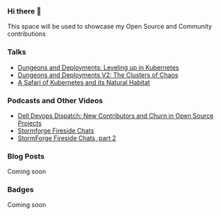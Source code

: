 ### Hi there 👋

This space will be used to showcase my Open Source and Community contributions

### Talks

- [Dungeons and Deployments: Leveling up in Kubernetes](https://www.youtube.com/watch?v=-CPrDLFM1Aw)
- [Dungeons and Deployments V2: The Clusters of Chaos](https://www.youtube.com/watch?v=EWJ6Ih_bQbo)
- [A Safari of Kubernetes and its Natural Habitat](https://www.youtube.com/watch?v=RnhRj_EsYtk)

### Podcasts and Other Videos

- [Dell Devops Dispatch: New Contributors and Churn in Open Source Projects](https://www.youtube.com/watch?v=8D2jYLjI-Do)
- [Stormforge Fireside Chats](https://www.youtube.com/playlist?list=PL_JEDCKXbrKHUquZMBqjhXX4nSuKqS4rZ)
- [StormForge Fireside Chats, part 2](https://www.youtube.com/playlist?list=PL_JEDCKXbrKE3RkvCRkSJOX5xI8_4ZD_7)

### Blog Posts

Coming soon

### Badges

Coming soon
<!--
<div data-iframe-width="150" data-iframe-height="270" data-share-badge-id="397f251b-95dc-4d58-a147-3a36b8e9b2a1" data-share-badge-host="https://www.credly.com"></div><script type="text/javascript" async src="//cdn.credly.com/assets/utilities/embed.js"></script>


**qedrakmar/qedrakmar** is a ✨ _special_ ✨ repository because its `README.md` (this file) appears on your GitHub profile.

Here are some ideas to get you started:

- 🔭 I’m currently working on ...
- 🌱 I’m currently learning ...
- 👯 I’m looking to collaborate on ...
- 🤔 I’m looking for help with ...
- 💬 Ask me about ...
- 📫 How to reach me: ...
- 😄 Pronouns: ...
- ⚡ Fun fact: ...
-->
